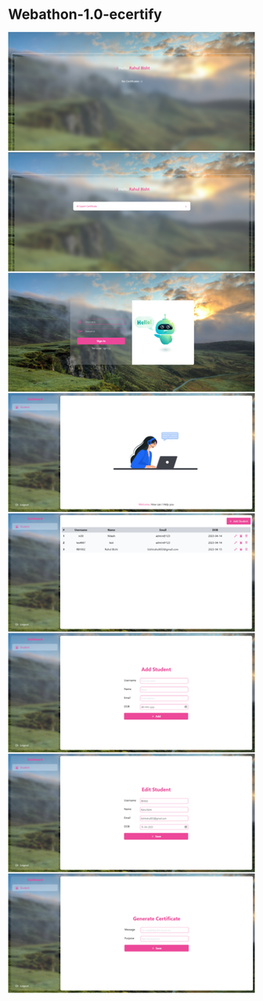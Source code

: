 # Webathon-1.0-ecertify

![](screenshots/1.png )
![](screenshots/8.png )
![](screenshots/2.png )
![](screenshots/3.png )
![](screenshots/4.png )
![](screenshots/5.png )
![](screenshots/6.png )
![](screenshots/7.png )
